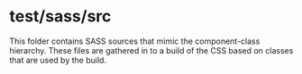 # test/sass/src

This folder contains SASS sources that mimic the component-class hierarchy. These files
are gathered in to a build of the CSS based on classes that are used by the build.

